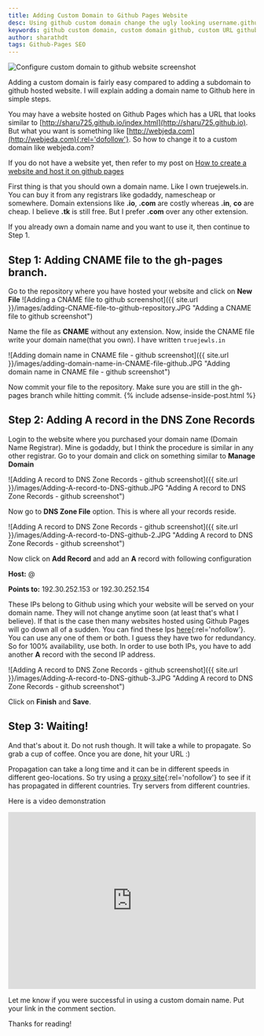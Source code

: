 ```yaml
---
title: Adding Custom Domain to Github Pages Website
desc: Using github custom domain change the ugly looking username.github.io URL into a yourdomain.com URL. Learn how to add custom domain to github pages. You can also add a new domain to your Jekyll blog using this method.
keywords: github custom domain, custom domain github, custom URL github website
author: sharathdt
tags: Github-Pages SEO
---
```


<img alt="Configure custom domain to github website screenshot" title="Configure custom domain to github website screenshot" itemprop="thumbnailUrl" src="{{ site.url }}/images/custom-domain-to-github-2.jpg">


Adding a custom domain is fairly easy compared to adding a subdomain to github hosted website. I will explain adding a domain name to Github here in simple steps.

You may have a website hosted on Github Pages which has a URL that looks similar to [http://sharu725.github.io/index.html](http://sharu725.github.io). But what you want is something like [http://webjeda.com](http://webjeda.com){:rel='dofollow'}. So how to change it to a custom domain like webjeda.com?

If you do not have a website yet, then refer to my post on [How to create a website and host it on github pages](http://blog.webjeda.com/how-to-create-and-host-a-website-on-github-pages/)

First thing is that you should own a domain name. Like I own truejewels.in. You can buy it from any registrars like godaddy, namescheap or somewhere. Domain extensions like **.io**, **.com** are costly whereas **.in**, **co** are cheap. I believe **.tk** is still free. But I prefer **.com** over any other extension. 

If you already own a domain name and you want to use it, then continue to Step 1.


## Step 1: Adding CNAME file to the gh-pages branch.


Go to the repository where you have hosted your website and click on **New File**
![Adding a CNAME file to github screenshot]({{ site.url }}/images/adding-CNAME-file-to-github-repository.JPG "Adding a CNAME file to github screenshot")

Name the file as **CNAME** without any extension. Now, inside the CNAME file write your domain name(that you own). I have written ``` truejewls.in ```

![Adding domain name in CNAME file - github screenshot]({{ site.url }}/images/adding-domain-name-in-CNAME-file-github.JPG "Adding domain name in CNAME file - github screenshot")

Now commit your file to the repository. Make sure you are still in the gh-pages branch while hitting commit.
{% include adsense-inside-post.html %}

## Step 2: Adding A record in the DNS Zone Records


Login to the website where you purchased your domain name (Domain Name Registrar). Mine is godaddy, but I think the procedure is similar in any other registrar. Go to your domain and click on something similar to **Manage Domain**

![Adding A record to DNS Zone Records - github screenshot]({{ site.url }}/images/Adding-A-record-to-DNS-github.JPG "Adding A record to DNS Zone Records - github screenshot")

Now go to **DNS Zone File** option. This is where all your records reside. 

![Adding A record to DNS Zone Records - github screenshot]({{ site.url }}/images/Adding-A-record-to-DNS-github-2.JPG "Adding A record to DNS Zone Records - github screenshot")

Now click on **Add Record** and add an **A** record with following configuration

**Host:** @


**Points to:** 192.30.252.153 or 192.30.252.154

These IPs belong to Github using which your website will be served on your domain name. They will not change anytime soon (at least that's what I believe). If that is the case then many websites hosted using Github Pages will go down all of a sudden.
You can find these Ips [here](https://help.github.com/articles/tips-for-configuring-an-a-record-with-your-dns-provider/){:rel='nofollow'}. You can use any one of them or both. I guess they have two for redundancy. So for 100% availability, use both. In order to use both IPs, you have to add another **A** record with the second IP address.

![Adding A record to DNS Zone Records - github screenshot]({{ site.url }}/images/Adding-A-record-to-DNS-github-3.JPG "Adding A record to DNS Zone Records - github screenshot")

Click on **Finish** and **Save**.

## Step 3: Waiting!

And that's about it. Do not rush though. It will take a while to propagate. So grab a cup of coffee. Once you are done, hit your URL :) 

Propagation can take a long time and it can be in different speeds in different geo-locations. So try using a [proxy site](https://www.proxysite.com/){:rel='nofollow'} to see if it has propagated in different countries. Try servers from different countries.


Here is a video demonstration
<iframe itemscope="" itemprop="video" width="100%" height="360" src="https://www.youtube.com/embed/hUChaN-VRIc?rel=0" frameborder="0" allowfullscreen></iframe>

Let me know if you were successful in using a custom domain name. Put your link in the comment section.

Thanks for reading!